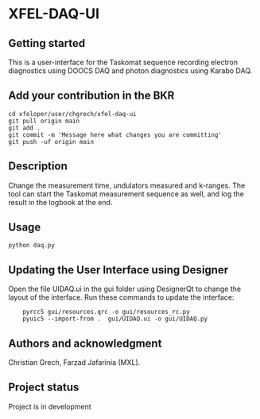 # XFEL-DAQ-UI


## Getting started

This is a user-interface for the Taskomat sequence recording electron diagnostics using DOOCS DAQ and photon diagnostics using Karabo DAQ.

## Add your contribution in the BKR

```
cd xfeloper/user/chgrech/xfel-daq-ui
git pull origin main
git add .
git commit -m 'Message here what changes you are committing'
git push -uf origin main
```

## Description
Change the measurement time, undulators measured and k-ranges. The tool can start the Taskomat measurement sequence as well, and log the result in the logbook at the end.


## Usage
```
python daq.py
```

## Updating the User Interface using Designer

Open the file UIDAQ.ui in the gui folder using DesignerQt to change the layout of the interface. Run these commands to update the interface:
        
        pyrcc5 gui/resources.qrc -o gui/resources_rc.py
        pyuic5 --import-from .  gui/UIDAQ.ui -o gui/UIDAQ.py

## Authors and acknowledgment
Christian Grech, Farzad Jafarinia (MXL).


## Project status
Project is in development

